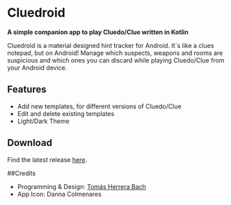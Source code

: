 # Cluedroid
 
**A simple companion app to play Cluedo/Clue written in Kotlin**

Cluedroid is a material designed hint tracker for Android. It´s like a clues notepad, but on Android!
Manage which suspects, weapons and rooms are suspicious and which ones you can discard while playing Cluedo/Clue from your Android device.

## Features
- Add new templates, for different versions of Cluedo/Clue
- Edit and delete existing templates
- Light/Dark Theme

## Download
Find the latest release [here](https://github.com/TomasHBach/Cluedroid/releases/latest).

##Credits
- Programming & Design: [Tomás Herrera Bach](https://github.com/TomasHBach)
- App Icon: Danna Colmenares
